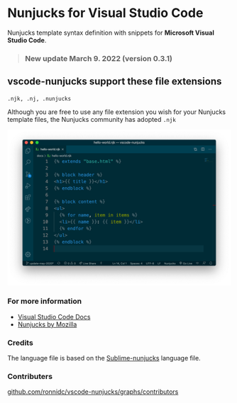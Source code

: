 # Nunjucks for Visual Studio Code
Nunjucks template syntax definition with snippets for **Microsoft Visual Studio Code**.

> ### New update March 9. 2022 (version 0.3.1)

## vscode-nunjucks support these file extensions
```
.njk, .nj, .nunjucks
```

Although you are free to use any file extension you wish for your Nunjucks template files, the Nunjucks community has adopted `.njk`

![Nunjucks example in Code](images/hello-world-example.png)

### For more information
* [Visual Studio Code Docs](https://code.visualstudio.com/docs)
* [Nunjucks by Mozilla](https://mozilla.github.io/nunjucks/)

### Credits
The language file is based on the [Sublime-nunjucks](https://github.com/mogga/sublime-nunjucks) language file.

### Contributers
[github.com/ronnidc/vscode-nunjucks/graphs/contributors](https://github.com/ronnidc/vscode-nunjucks/graphs/contributors)